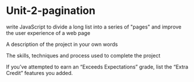 # Unit-2-pagination
 write JavaScript to divide a long list into a series of "pages" and improve the user experience of a web page

A description of the project in your own words

The skills, techniques and process used to complete the project

If you’ve attempted to earn an “Exceeds Expectations” grade, list the “Extra Credit” features you added.